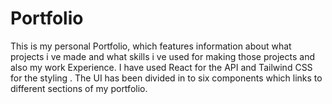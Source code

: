 # Portfolio
This is my personal Portfolio, which features information about what projects i ve made and what skills i ve used for making those projects and also my work Experience.
I have used React for the API and Tailwind CSS for the styling .
The UI has been divided in to six components which links to different sections of my portfolio.
